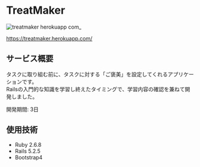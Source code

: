 # TreatMaker
![treatmaker herokuapp com_](https://user-images.githubusercontent.com/84756197/159107783-89491488-0fdb-4aa9-bcdf-0e0cd16ba314.png)

https://treatmaker.herokuapp.com/

## サービス概要
タスクに取り組む前に、タスクに対する「ご褒美」を設定してくれるアプリケーションです。<br>
Railsの入門的な知識を学習し終えたタイミングで、学習内容の確認を兼ねて開発しました。

開発期間: 3日

## 使用技術
- Ruby 2.6.8
- Rails 5.2.5
- Bootstrap4
